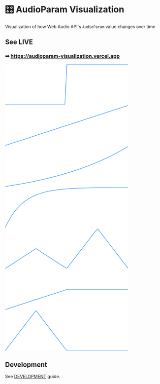 # 🎛️ AudioParam Visualization

Visualization of how Web Audio API's `AudioParam` value changes over time

## See LIVE

### ➡ https://audioparam-visualization.vercel.app

<img src="./public/waveform-1.png" width="400"/>

<img src="./public/waveform-2.png" width="400"/>

<img src="./public/waveform-3.png" width="400"/>

<img src="./public/waveform-4.png" width="400"/>

<img src="./public/waveform-5.png" width="400"/>

<img src="./public/waveform-6.png" width="400"/>

<img src="./public/waveform-7.png" width="400"/>

## Development

See [DEVELOPMENT](./DEVELOPMENT.md) guide.
